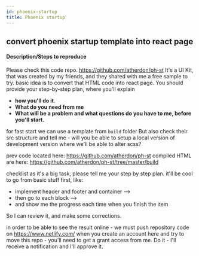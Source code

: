 ```yaml
---
id: phoenix-startup
title: Phoenix startup
---
```



## convert phoenix startup template into react page

#### Description/Steps to reproduce

Please check this code repo. https://github.com/atherdon/ph-st
It's a UI Kit, that was created by my friends, and they shared with me a free sample to try.
basic idea is to convert that HTML code into react page.
You should provide your step-by-step plan, where you'll explain
- **how you'll do it**.
- **What do you need from me**
- **What will be a problem and what questions do you have to me, before you'll start.**

for fast start we can use a template from `build` folder
But also check their src structure and tell me - will you be able to setup a local version of development version where we'll be able to alter scss?


prev code located here: https://github.com/atherdon/ph-st
compiled HTML are here: https://github.com/atherdon/ph-st/tree/master/build


checklist
as it's a big task, please tell me your step by step plan.
it'll be cool to go from basic stuff first, like:

- implement header and footer and container -->
- then go to each block -->
- and show me the progress each time when you finish the item

So I can review it, and make some corrections.

in order to be able to see the result online - we must push repository code on https://www.netlify.com/
when you create an account here and try to move this repo - you'll need to get a grant access from me.
Do it - I'll receive a notification and I'll approve it.
